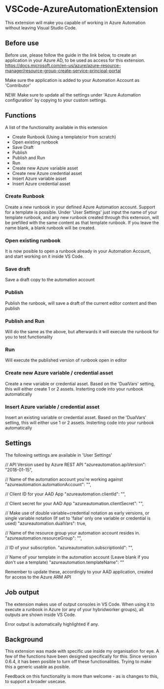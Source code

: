 # VSCode-AzureAutomationExtension
This extension will make you capable of working in Azure Automation without leaving Visual Studio Code.

## Before use
Before use, please follow the guide in the link below, to create an application in your Azure AD, to be used as access for this extension.
https://docs.microsoft.com/en-us/azure/azure-resource-manager/resource-group-create-service-principal-portal

Make sure the application is added to your Automation Account as 'Contributor'

NEW: Make sure to update all the settings under 'Azure Automation configuration' by copying to your custom settings.

## Functions
A list of the functionality available in this extension

 - Create Runbook (Using a template/or from scratch)
 - Open existing runbook
 - Save Draft
 - Publish
 - Publish and Run
 - Run
 - Create new Azure variable asset
 - Create new Azure credential asset
 - Insert Azure variable asset
 - Insert Azure credential asset

### Create Runbook
Create a new runbook in your defined Azure Automation account.
Support for a template is possible. Under 'User Settings' just input the name of your template runbook, and any new runbook created through this extension, will be prefilled with the same content as that template runbook.
If you leave the name blank, a blank runbook will be created.

### Open existing runbook
It is now posible to open a runbook already in your Automation Account, and start working on it inside VS Code.

### Save draft
Save a draft copy to the automation account

### Publish
Publish the runbook, will save a draft of the current editor content and then publish

### Publish and Run
Will do the same as the above, but afterwards it will execute the runbook for you to test functionality

### Run
Will execute the published version of runbook open in editor

### Create new Azure variable / credential asset
Create a new variable or credential asset.
Based on the 'DualVars' setting, this will either create 1 or 2 assets. Insterting code into your runbook automatically

### Insert Azure variable / credential asset
Insert an existing variable or credential asset.
Based on the 'DualVars' setting, this will either use 1 or 2 assets. Insterting code into your runbook automatically

## Settings
The following settings are available in 'User Settings'

  // API Version used by Azure REST API
  "azureautomation.apiVersion": "2018-01-15",

  // Name of the automation account you're working against
  "azureautomation.automationAccount": "",

  // Client ID for your AAD App
  "azureautomation.clientId": "",

  // Client secret for your AAD App
  "azureautomation.clientSecret": "",

  // Make use of double variable+credential notation as early versions, or single variable notation (If set to 'false' only one variable or credential is used)
  "azureautomation.dualVars": true,

  // Name of the resource group your automation account resides in.
  "azureautomation.resourceGroup": "",

  // ID of your subscription.
  "azureautomation.subscriptionId": "",

  // Name of your template in the automation account (Leave blank if you don't use a template)
  "azureautomation.templateName": ""

Remember to update these, accordingly to your AAD application, created for access to the Azure ARM API

## Job output
The extension makes use of output consoles in VS Code. When using it to execute a runbook in Azure (or any of your hybridworker groups), all outputs are shown inside VS Code.

Error output is automatically highlighted if any. 

## Background
This extension was made with specific use inside my organisation for eye. A few of the functions have been designed specifically for this.
Since version 0.6.4, it has been posible to turn off these functionalities. Trying to make this a generic usable as posible.

Feedback on this functionality is more than welcome - as is changes to this, to support a broader usecase.
